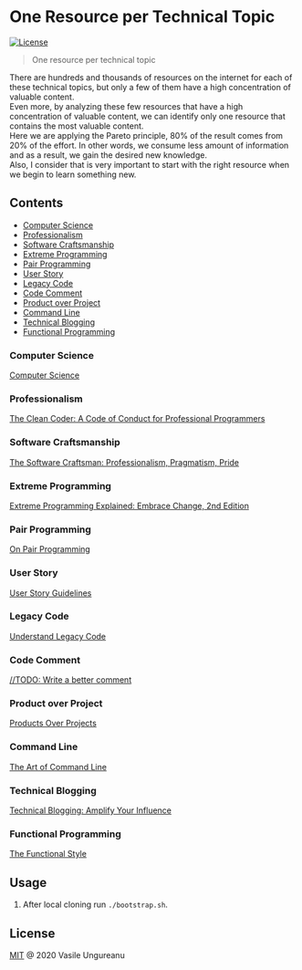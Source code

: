# One Resource per Technical Topic

<a href="https://github.com/VasileUngureanu/repository-template/blob/master/LICENSE"><img src="https://img.shields.io/badge/license-MIT-green.svg" alt="License"></a>

> One resource per technical topic

There are hundreds and thousands of resources on the internet for each of these technical topics, but only a few of them have a high concentration of valuable content.
<br />
Even more, by analyzing these few resources that have a high concentration of valuable content, we can identify only one resource that contains the most valuable content.
<br />
Here we are applying the Pareto principle, 80% of the result comes from 20% of the effort. In other words, we consume less amount of information and as a result, we gain the desired new knowledge.
<br />
Also, I consider that is very important to start with the right resource when we begin to learn something new.

## Contents

* [Computer Science](#computer-science)
* [Professionalism](#professionalism)
* [Software Craftsmanship](#software-craftsmanship)
* [Extreme Programming](#extreme-programming)
* [Pair Programming](#pair-programming)
* [User Story](#user-story)
* [Legacy Code](#legacy-code)
* [Code Comment](#code-comment)
* [Product over Project](#product-over-project)
* [Command Line](#command-line)
* [Technical Blogging](#technical-blogging)
* [Functional Programming](#functional-programming)

### Computer Science

[Computer Science](https://www.youtube.com/channel/UCSX3MR0gnKDxyXAyljWzm0Q)

### Professionalism

[The Clean Coder: A Code of Conduct for Professional Programmers](https://www.goodreads.com/book/show/10284614-the-clean-coder)

### Software Craftsmanship

[The Software Craftsman: Professionalism, Pragmatism, Pride](https://www.goodreads.com/book/show/23215733-the-software-craftsman)

### Extreme Programming

[Extreme Programming Explained: Embrace Change, 2nd Edition](https://www.goodreads.com/book/show/67833.Extreme_Programming_Explained)

### Pair Programming

[On Pair Programming](https://martinfowler.com/articles/on-pair-programming.html)

### User Story

[User Story Guidelines](https://codurance.com/2015/03/20/user-stories-guidelines/)

### Legacy Code

[Understand Legacy Code](https://understandlegacycode.com/)

### Code Comment

[//TODO: Write a better comment](https://dev.to/adammc331/todo-write-a-better-comment-4c8c)

### Product over Project

[Products Over Projects](https://martinfowler.com/articles/products-over-projects.html)

### Command Line

[The Art of Command Line](https://github.com/jlevy/the-art-of-command-line)

### Technical Blogging

[Technical Blogging: Amplify Your Influence](https://www.goodreads.com/book/show/45856607-technical-blogging?from_search=true&from_srp=true&qid=Hv4M3vUWtL&rank=2)

### Functional Programming

[The Functional Style](https://codurance.com/2018/08/09/the-functional-style-part-1/)

## Usage

1. After local cloning run `./bootstrap.sh`.

License
-------

[MIT](LICENSE) @ 2020 Vasile Ungureanu
